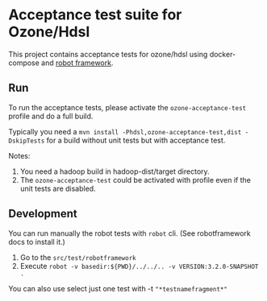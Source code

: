 <!---
  Licensed under the Apache License, Version 2.0 (the "License");
  you may not use this file except in compliance with the License.
  You may obtain a copy of the License at

   http://www.apache.org/licenses/LICENSE-2.0

  Unless required by applicable law or agreed to in writing, software
  distributed under the License is distributed on an "AS IS" BASIS,
  WITHOUT WARRANTIES OR CONDITIONS OF ANY KIND, either express or implied.
  See the License for the specific language governing permissions and
  limitations under the License. See accompanying LICENSE file.
-->

# Acceptance test suite for Ozone/Hdsl

This project contains acceptance tests for ozone/hdsl using docker-compose and [robot framework](http://robotframework.org/).

## Run

To run the acceptance tests, please activate the `ozone-acceptance-test` profile and do a full build.

Typically you need a `mvn install -Phdsl,ozone-acceptance-test,dist -DskipTests` for a build without unit tests but with acceptance test.

Notes:

 1. You need a hadoop build in hadoop-dist/target directory.  
 2. The `ozone-acceptance-test` could be activated with profile even if the unit tests are disabled.

 
## Development

You can run manually the robot tests with `robot` cli. (See robotframework docs to install it.)

 1. Go to the `src/test/robotframework`
 2. Execute `robot -v basedir:${PWD}/../../.. -v VERSION:3.2.0-SNAPSHOT .`
 
You can also use select just one test with -t `"*testnamefragment*"`